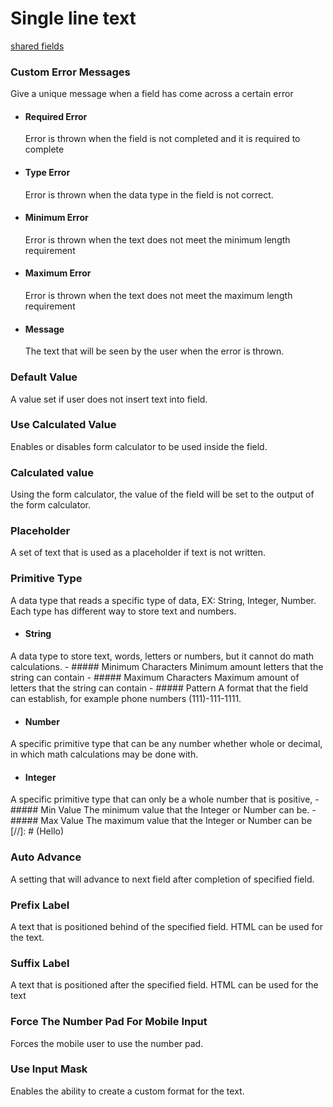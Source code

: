 # Single line text
[shared fields](/shared-inspector-components.md ':include')
### Custom Error Messages
Give a unique message when a field has come across a certain error
- #### Required Error
	Error is thrown when the field is not completed and it is required to complete
- #### Type Error
	Error is thrown when the data type in the field is not correct.
- #### Minimum Error
	Error is thrown when the text does not meet the minimum length requirement
- #### Maximum Error
	Error is thrown when the text does not meet the maximum length requirement
- #### Message
	The text that will be seen by the user when the error is thrown.

### Default Value
A value set if user does not insert text into field.
### Use Calculated Value
Enables or disables form calculator to be used inside the field.
### Calculated value
Using the form calculator, the value of the field will be set to the output of the form calculator.
### Placeholder
A set of text that is used as a placeholder if text is not written.
### Primitive Type
A data type that reads a specific type of data, EX: String, Integer, Number. Each type has different way to store text and numbers.
- #### String
A data type to store text, words, letters or numbers, but it cannot do math calculations.
	- ##### Minimum Characters
		Minimum amount letters that the string can contain
	- ##### Maximum Characters
		Maximum amount of letters that the string can contain 
	- ##### Pattern
		A format that the field can establish, for example phone numbers (111)-111-1111.
		
- #### Number
A specific primitive type that can be any number whether whole or decimal, in which math calculations may be done with.
- #### Integer
A specific primitive type that can only be a whole number that is positive, 
	- ##### Min Value
	The minimum value that the Integer or Number can be.
	- ##### Max Value
	The maximum value that the Integer or Number can be
[//]: # (Hello)
### Auto Advance
A setting that will advance to next field after completion of specified field.
### Prefix Label
A text that is positioned behind of the specified field. HTML can be used for the text.
### Suffix Label
A text that is positioned after the specified field. HTML can be used for the text
### Force The Number Pad For Mobile Input
Forces the mobile user to use the number pad.
### Use Input Mask
Enables the ability to create a custom format for the text.

